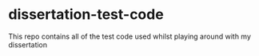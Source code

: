 # dissertation-test-code
This repo contains all of the test code used whilst playing around with my dissertation
